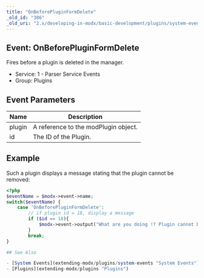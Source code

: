 ```yaml
---
title: "OnBeforePluginFormDelete"
_old_id: "386"
_old_uri: "2.x/developing-in-modx/basic-development/plugins/system-events/onbeforepluginformdelete"
---
```


## Event: OnBeforePluginFormDelete

Fires before a plugin is deleted in the manager.

- Service: 1 - Parser Service Events
- Group: Plugins

## Event Parameters

| Name   | Description                          |
| ------ | ------------------------------------ |
| plugin | A reference to the modPlugin object. |
| id     | The ID of the Plugin.                |


## Example

Such a plugin displays a message stating that the plugin cannot be removed:

``` php
<?php
$eventName = $modx->event->name;
switch($eventName) {
    case 'OnBeforePluginFormDelete':
        // if plugin id = 18, display a message
        if ($id == 18){
            $modx->event->output("What are you doing !? Plugin cannot be deleted ".$plugin->get('name'));
        }
        break;
}

## See Also

- [System Events](extending-modx/plugins/system-events "System Events")
- [Plugins](extending-modx/plugins "Plugins")
